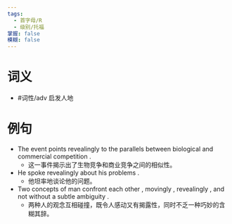 ```yaml
---
tags:
  - 首字母/R
  - 级别/托福
掌握: false
模糊: false
---
```

# 词义
- #词性/adv  启发人地
# 例句
- The event points revealingly to the parallels between biological and commercial competition .
	- 这一事件揭示出了生物竞争和商业竞争之间的相似性。
- He spoke revealingly about his problems .
	- 他坦率地谈论他的问题。
- Two concepts of man confront each other , movingly , revealingly , and not without a subtle ambiguity .
	- 两种人的观念互相碰撞，既令人感动又有揭露性，同时不乏一种巧妙的含糊其辞。
